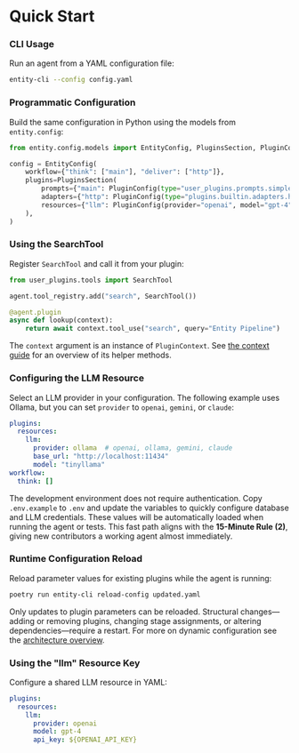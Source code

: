 # Quick Start

### CLI Usage
Run an agent from a YAML configuration file:

```bash
entity-cli --config config.yaml
```

### Programmatic Configuration
Build the same configuration in Python using the models from
`entity.config`:

```python
from entity.config.models import EntityConfig, PluginsSection, PluginConfig

config = EntityConfig(
    workflow={"think": ["main"], "deliver": ["http"]},
    plugins=PluginsSection(
        prompts={"main": PluginConfig(type="user_plugins.prompts.simple:SimplePrompt")},
        adapters={"http": PluginConfig(type="plugins.builtin.adapters.http:HTTPAdapter", stages=["parse", "deliver"])},
        resources={"llm": PluginConfig(provider="openai", model="gpt-4")},
    ),
)
```

### Using the SearchTool
Register `SearchTool` and call it from your plugin:

```python
from user_plugins.tools import SearchTool

agent.tool_registry.add("search", SearchTool())

@agent.plugin
async def lookup(context):
    return await context.tool_use("search", query="Entity Pipeline")
```

The `context` argument is an instance of `PluginContext`. See
[the context guide](context.md) for an overview of its helper methods.

### Configuring the LLM Resource
Select an LLM provider in your configuration. The following example uses
Ollama, but you can set `provider` to `openai`, `gemini`, or `claude`:

```yaml
plugins:
  resources:
    llm:
      provider: ollama  # openai, ollama, gemini, claude
      base_url: "http://localhost:11434"
      model: "tinyllama"
workflow:
  think: []
```

The development environment does not require authentication.
Copy `.env.example` to `.env` and update the variables to quickly
configure database and LLM credentials. These values will be automatically
loaded when running the agent or tests.
This fast path aligns with the **15-Minute Rule (2)**, giving new
contributors a working agent almost immediately.

### Runtime Configuration Reload
Reload parameter values for existing plugins while the agent is running:

```bash
poetry run entity-cli reload-config updated.yaml
```

Only updates to plugin parameters can be reloaded. Structural changes—adding or
removing plugins, changing stage assignments, or altering dependencies—require a
restart. For more on dynamic configuration see the
[architecture overview](../../architecture/general.md#%F0%9F%94%84-reconfigurable-agent-infrastructure).

### Using the "llm" Resource Key
Configure a shared LLM resource in YAML:

```yaml
plugins:
  resources:
    llm:
      provider: openai
      model: gpt-4
      api_key: ${OPENAI_API_KEY}
```

